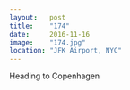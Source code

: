 ```yaml
---
layout:   post
title:    "174"
date:     2016-11-16
image:    "174.jpg"
location: "JFK Airport, NYC"
---
```


Heading to Copenhagen
